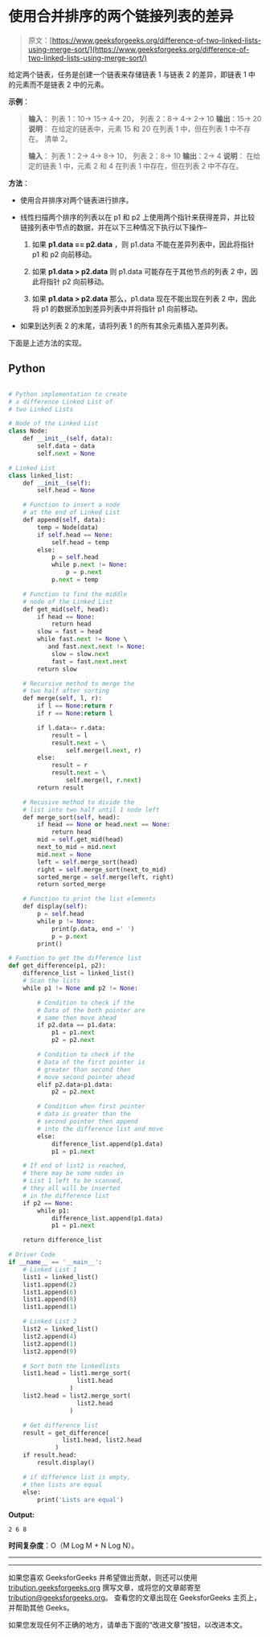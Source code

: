 # 使用合并排序的两个链接列表的差异

> 原文：[https://www.geeksforgeeks.org/difference-of-two-linked-lists-using-merge-sort/](https://www.geeksforgeeks.org/difference-of-two-linked-lists-using-merge-sort/)

给定两个链表，任务是创建一个链表来存储链表 1 与链表 2 的差异，即链表 1 中的元素而不是链表 2 中的元素。

**示例**：

> **输入**：
> 列表 1：10-> 15-> 4-> 20，
> 列表 2：8-> 4-> 2-> 10
> **输出**：15-> 20
> **说明**：
> 在给定的链表中，元素 15 和 20 在列表 1 中，但在列表 1 中不存在。 清单 2。
> 
> **输入**：
> 列表 1：2-> 4-> 8-> 10，
> 列表 2：8-> 10
> **输出**：2-> 4
> **说明**：
> 在给定的链表 1 中，元素 2 和 4 在列表 1 中存在，但在列表 2 中不存在。

**方法**：

*   使用合并排序对两个链表进行排序。

*   线性扫描两个排序的列表以在 p1 和 p2 上使用两个指针来获得差异，并比较链接列表中节点的数据，并在以下三种情况下执行以下操作–

    1.  如果 **p1.data == p2.data** ，则 p1.data 不能在差异列表中，因此将指针 p1 和 p2 向前移动。

    2.  如果 **p1.data > p2.data** 则 p1.data 可能存在于其他节点的列表 2 中，因此将指针 p2 向前移动。

    3.  如果 **p1.data > p2.data** 那么，p1.data 现在不能出现在列表 2 中，因此将 p1 的数据添加到差异列表中并将指针 p1 向前移动。

*   如果到达列表 2 的末尾，请将列表 1 的所有其余元素插入差异列表。

下面是上述方法的实现。

## Python

```py

# Python implementation to create 
# a difference Linked List of  
# two Linked Lists 

# Node of the Linked List 
class Node: 
    def __init__(self, data): 
        self.data = data 
        self.next = None

# Linked List 
class linked_list: 
    def __init__(self): 
        self.head = None

    # Function to insert a node 
    # at the end of Linked List 
    def append(self, data): 
        temp = Node(data) 
        if self.head == None: 
            self.head = temp 
        else: 
            p = self.head 
            while p.next != None: 
                p = p.next
            p.next = temp 

    # Function to find the middle 
    # node of the Linked List  
    def get_mid(self, head): 
        if head == None: 
            return head 
        slow = fast = head 
        while fast.next != None \ 
           and fast.next.next != None: 
            slow = slow.next
            fast = fast.next.next
        return slow 

    # Recursive method to merge the 
    # two half after sorting  
    def merge(self, l, r): 
        if l == None:return r 
        if r == None:return l 

        if l.data<= r.data: 
            result = l 
            result.next = \ 
                self.merge(l.next, r) 
        else: 
            result = r 
            result.next = \ 
                self.merge(l, r.next) 
        return result 

    # Recusive method to divide the  
    # list into two half until 1 node left 
    def merge_sort(self, head): 
        if head == None or head.next == None: 
            return head 
        mid = self.get_mid(head) 
        next_to_mid = mid.next
        mid.next = None
        left = self.merge_sort(head) 
        right = self.merge_sort(next_to_mid) 
        sorted_merge = self.merge(left, right) 
        return sorted_merge 

    # Function to print the list elements 
    def display(self): 
        p = self.head 
        while p != None: 
            print(p.data, end =' ') 
            p = p.next
        print() 

# Function to get the difference list 
def get_difference(p1, p2): 
    difference_list = linked_list() 
    # Scan the lists  
    while p1 != None and p2 != None: 

        # Condition to check if the  
        # Data of the both pointer are  
        # same then move ahead 
        if p2.data == p1.data: 
            p1 = p1.next
            p2 = p2.next

        # Condition to check if the  
        # Data of the first pointer is  
        # greater than second then  
        # move second pointer ahead 
        elif p2.data<p1.data: 
            p2 = p2.next

        # Condition when first pointer 
        # data is greater than the  
        # second pointer then append 
        # into the difference list and move 
        else: 
            difference_list.append(p1.data) 
            p1 = p1.next

    # If end of list2 is reached,  
    # there may be some nodes in  
    # List 1 left to be scanned,  
    # they all will be inserted  
    # in the difference list 
    if p2 == None: 
        while p1: 
            difference_list.append(p1.data) 
            p1 = p1.next

    return difference_list 

# Driver Code 
if __name__ == '__main__': 
    # Linked List 1 
    list1 = linked_list() 
    list1.append(2) 
    list1.append(6) 
    list1.append(8) 
    list1.append(1) 

    # Linked List 2 
    list2 = linked_list() 
    list2.append(4) 
    list2.append(1) 
    list2.append(9) 

    # Sort both the linkedlists 
    list1.head = list1.merge_sort( 
                   list1.head 
                 ) 
    list2.head = list2.merge_sort( 
                   list2.head 
                 ) 

    # Get difference list 
    result = get_difference( 
               list1.head, list2.head 
             ) 
    if result.head: 
        result.display() 

    # if difference list is empty, 
    # then lists are equal 
    else: 
        print('Lists are equal') 

```

**Output:**

```
2 6 8

```

**时间复杂度**：O（M Log M + N Log N）。



* * *

* * *

如果您喜欢 GeeksforGeeks 并希望做出贡献，则还可以使用 [tribution.geeksforgeeks.org](https://contribute.geeksforgeeks.org/) 撰写文章，或将您的文章邮寄至 tribution@geeksforgeeks.org。 查看您的文章出现在 GeeksforGeeks 主页上，并帮助其他 Geeks。

如果您发现任何不正确的地方，请单击下面的“改进文章”按钮，以改进本文。